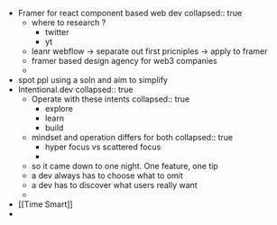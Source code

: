- Framer for react component based web dev
  collapsed:: true
	- where to research ?
		- twitter
		- yt
	- leanr webflow -> separate out first pricniples -> apply to framer
	- framer based design agency for web3 companies
	-
- spot ppl using a soln and aim to simplify
- Intentional.dev
  collapsed:: true
	- Operate with these intents
	  collapsed:: true
		- explore
		- learn
		- build
	- mindset and operation differs for both
	  collapsed:: true
		- hyper focus vs scattered focus
		-
	- so it came down to one night. One feature, one tip
	- a dev always has to choose what to omit
	- a dev has to discover what users really want
	-
- [[Time Smart]]
-